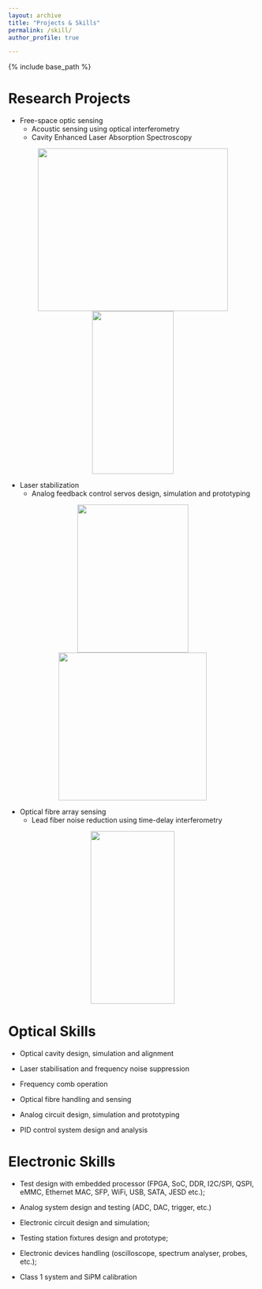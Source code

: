 ```yaml
---
layout: archive
title: "Projects & Skills"
permalink: /skill/
author_profile: true

---
```


{% include base_path %}

Research Projects
======
* Free-space optic sensing
   * Acoustic sensing using optical interferometry
   * Cavity Enhanced Laser Absorption Spectroscopy  
<p align="center">
  <img width="385" height="330" src="http://yajieguan.github.io/images/cavity1.JPG" >
  <img width="165" height="330" src="http://yajieguan.github.io/images/cavity2.jpg">
</p>
  
   
* Laser stabilization
   * Analog feedback control servos design, simulation and prototyping
   
<p align="center">
  <img width="225" height="300" src="http://yajieguan.github.io/images/Servo1.jpg">
  <img width="300" height="300" src="http://yajieguan.github.io/images/Servo2.jpg">
</p>

* Optical fibre array sensing
   * Lead fiber noise reduction using time-delay interferometry

<p align="center">
  <img width="170" height="350" src="http://yajieguan.github.io/images/fig_leadSetup.jpg">
</p> 

  
Optical Skills
======
* Optical cavity design, simulation and alignment

* Laser stabilisation and frequency noise suppression

* Frequency comb operation

* Optical fibre handling and sensing

* Analog circuit design, simulation and prototyping

* PID control system design and analysis  


Electronic Skills
======
* Test design with embedded processor (FPGA, SoC, DDR, I2C/SPI, QSPI, eMMC, Ethernet MAC, SFP, WiFi, USB, SATA, JESD etc.); 

* Analog system design and testing (ADC, DAC, trigger, etc.)

* Electronic circuit design and simulation; 

* Testing station fixtures design and prototype; 

* Electronic devices handling (oscilloscope, spectrum analyser, probes, etc.);

* Class 1 system and SiPM calibration
